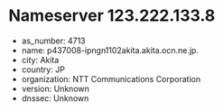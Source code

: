 # Nameserver 123.222.133.8

* as_number: 4713
* name: p437008-ipngn1102akita.akita.ocn.ne.jp.
* city: Akita
* country: JP
* organization: NTT Communications Corporation
* version: Unknown
* dnssec: Unknown
